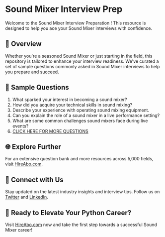 # Sound Mixer Interview Prep

Welcome to the Sound Mixer Interview Preparation ! This resource is designed to help you ace your Sound Mixer interviews with confidence.

## 🚀 Overview

Whether you're a seasoned Sound Mixer or just starting in the field, this repository is tailored to enhance your interview readiness. We've curated a set of sample questions commonly asked in Sound Mixer interviews to help you prepare and succeed.

## 📝 Sample Questions

1. What sparked your interest in becoming a sound mixer?
2. How did you acquire your technical skills in sound mixing?
3. Describe your experience with operating sound mixing equipment.
4. Can you explain the role of a sound mixer in a live performance setting?
5. What are some common challenges sound mixers face during live events?
6. [CLICK HERE FOR MORE QUESTIONS](https://hireabo.com/job/16_1_41/Sound%20Mixer)

## 🌐 Explore Further

For an extensive question bank and more resources across 5,000 fields, visit [HireAbo.com](https://www.hireabo.com).

## 📱 Connect with Us

Stay updated on the latest industry insights and interview tips. Follow us on [Twitter](https://twitter.com/hireabo) and [LinkedIn](https://www.linkedin.com/in/hire-abo-3609972a8/).

## 🚀 Ready to Elevate Your Python Career?

Visit [HireAbo.com](https://www.hireabo.com) now and take the first step towards a successful Sound Mixer career!